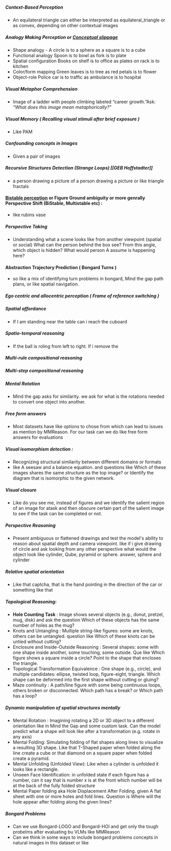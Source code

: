 
##### Context-Based Perception
- An equilateral triangle can either be interpreted as equilateral_triangle or as convex, depending on other contextual images
##### Analogy Making Perception or [Conceptual slippage](https://sci-hub.se/https://doi.org/10.1007/978-3-642-34422-0_2)
- Shape analogy - A circle is to a sphere as a square is to a cube
- Functional analogy Spoon is to bowl as fork is to plate
- Spatial configuration Books on shelf is to office as plates on rack is to kitchen
- Color/form mapping Green leaves is to tree as red petals is to flower
- Object-role  Police car is to traffic as ambulance is to hospital
##### Visual Metaphor Comprehension
-  Image of a ladder with people climbing labeled “career growth.”Ask: _“What does this image mean metaphorically?”_
##### Visual Memory ( Recalling visual stimuli after brief exposure )
- Like PAM
##### Confounding concepts in Images
- Given a pair of images 
##### Recursive Structures Detection  (Strange Loops) [[GEB Hoffstadter]]
- a person drawing a picture of a person drawing a picture or like triangle fractals

#### [Bistable perception](https://arxiv.org/html/2405.19423v1) or Figure Ground ambiguity or more genrally Perspective Shift (BiStable, Multistable etc) :
- like rubins vase

##### Perspective Taking
- Understanding what a scene looks like from another viewpoint (spatial or social) What can the person behind the box see? From this angle, which object is hidden? What would person A assume is happening here? 

#### Abstraction Trajectory Prediction ( Bongard Turns )
- so like a mix of identifying turn problems in bongard, Mind the gap path plans, or like spatial navigation. 
##### Ego centric and allocentric perception ( Frame of reference switching ) 
##### Spatial affordance
- If I am standing near the table can i reach the cuboard
##### Spatio-temporal reasoning
- If the ball is roling from left to right. If i remove the 
##### Multi-rule compositional reasoning
##### Multi-step compositional reasoning

##### Mental Rotation
- Mind the gap asks for similarity. we ask for what is the rotations needed to convert one object into another.
##### Free form answers
- Most datasets have like options to chose from which can lead to issues as mention by MMReason. For our task can we do like free form answers for evaluations

##### Visual isomorphism detection :
- Recognizing structural similarity between different domains or formats
- like A seesaw and a balance equation. and questions like Which of these images shares the same structure as the top image? or Identify the diagram that is isomorphic to the given network.

##### Visual closure
- Like do you see me, instead of figures and we identify the salient region of an image for atask and then obscure certain part of the salient image to see if the task can be completed or not.
   
##### Perspective Reasoning
- Present ambiguous or flattened drawings and test the model's ability to reason about spatial depth and camera viewpoint. like if i give drawing of circle and ask looking from any other perspective what would the object look like cylinder, Qube, pyramid or sphere. answer, sphere and cylinder

##### Relative spatial orientation
- Like that captcha, that is the hand pointing in the direction of the car or something like that

##### Topological Reasoning:
- **Hole Counting Task** : Image shows several objects (e.g., donut, pretzel, mug, disk) and ask the question Which of these objects has the same number of holes as the mug?
- Knots and Untangling : Multiple string-like figures: some are knots, others can be untangled. question like Which of these knots can be untied without cutting?
- Enclosure and Inside-Outside Reasoning : Several shapes: some with one shape inside another, some touching, some outside. Que like Which figure shows a square inside a circle? Point to the shape that encloses the triangle.
- Topological Transformation Equivalence : One shape (e.g., circle), and multiple candidates: ellipse, twisted loop, figure-eight, triangle. Which shape can be deformed into the first shape without cutting or gluing?
- Maze continuity : A path/line figure with some being continuous loops, others broken or disconnected. Which path has a break? or Which path has a loop?

##### Dynamic manipulation of spatial structures mentally
- Mental Rotation : Imagining rotating a 2D or 3D object to a different orientation like in Mind the Gap and some custom task. Can the model predict what a shape will look like after a transformation (e.g. rotate in any axis)
- Mental Folding: Simulating folding of flat shapes along lines to visualize a resulting 3D shape. Like that T-Shaped paper when folded along the line create a cube or that diamond on a square paper when folded create a pyramid.
- Mental Unfolding (Unfolded View): Like when a cylinder is unfolded it looks like a rectangle. 
- Unseen Face Identification: in unfolded state if each figure has a number, can it say that is number x is at the front which number will be at the back of the fully folded structure
- Mental Paper folding aka Hole Displacement After Folding. given A flat sheet with one or more holes and fold lines. Question is Where will the hole appear after folding along the given lines?
##### Bongard Problems
- Can we use Bongard-LOGO and Bongard-HOI and get only the tough probelms after evaluating bu VLMs like MMReason
- Can we think in some ways to include bongard problems concepts in natural images in this dataset or like 

